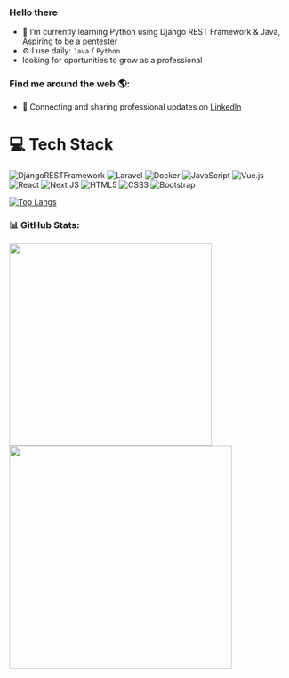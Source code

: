 ### Hello there</h2>

<!--
**besigne/besigne** is a ✨ _special_ ✨ repository because its `README.md` (this file) appears on your GitHub profile.

Here are some ideas to get you started:

- 👯 I’m looking to collaborate on ...
- 🤔 I’m looking for help with ...
- 💬 Ask me about ...
- 📫 How to reach me: ...
- 😄 Pronouns: ...
- ⚡ Fun fact: ...
- 🌱 I’m currently learning ...
- 🏢 I'm currently open to work
- 🔭 I’m currently working on Dati
-->
- 🌱 I’m currently learning Python using Django REST Framework & Java, Aspiring to be a pentester
- ⚙️ I use daily: `Java` / `Python`
- looking for oportunities to grow as a professional

### Find me around the web 🌎:
- 💼 Connecting and sharing professional updates on <a href="https://www.linkedin.com/in/matheus-boesing-285031163/">LinkedIn</a>

# 💻 Tech Stack
![DjangoRESTFramework](https://img.shields.io/badge/django%20rest-ff1709?style=for-the-badge&logo=django&logoColor=white)
![Laravel](https://img.shields.io/badge/Laravel-label?style=for-the-badge&logo=laravel&logoColor=white&color=%23FF2D20)
![Docker](https://img.shields.io/badge/docker-%23007ACC.svg?style=for-the-badge&logo=docker&logoColor=white&color=%232496ED)
![JavaScript](https://img.shields.io/badge/javascript-%23323330.svg?style=for-the-badge&logo=javascript&logoColor=%23F7DF1E)
![Vue.js](https://img.shields.io/badge/vue-%2335495e.svg?style=for-the-badge&logo=vuedotjs&logoColor=%234FC08D)
![React](https://img.shields.io/badge/react-%2320232a.svg?style=for-the-badge&logo=react&logoColor=%2361DAFB)
![Next JS](https://img.shields.io/badge/Next-black?style=for-the-badge&logo=next.js&logoColor=white)
![HTML5](https://img.shields.io/badge/html5-%23E34F26.svg?style=for-the-badge&logo=html5&logoColor=white)
![CSS3](https://img.shields.io/badge/css3-%231572B6.svg?style=for-the-badge&logo=css3&logoColor=white)
![Bootstrap](https://img.shields.io/badge/Bootstrap-563D7C?style=for-the-badge&logo=bootstrap&logoColor=white)

[![Top Langs](https://github-readme-stats.vercel.app/api/top-langs/?username=besigne&layout=compact&theme=radical)](https://github.com/besigne/github-readme-stats)

### 📊 GitHub Stats:
<img src="https://github-readme-stats-wheat-two-53.vercel.app/api?username=besigne&theme=neon&hide_border=false&include_all_commits=false&count_private=true&rank_icon=github"  width="364px" />                    <img src="https://github-readme-streak-stats.herokuapp.com/?user=besigne&theme=neon&hide_border=false"  width="400px" />
